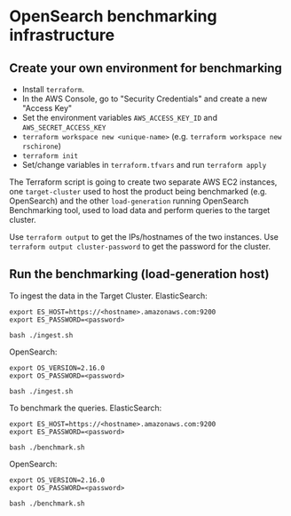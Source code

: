 # OpenSearch benchmarking infrastructure

## Create your own environment for benchmarking
- Install `terraform`.
- In the AWS Console, go to "Security Credentials" and create a new "Access Key"
- Set the environment variables `AWS_ACCESS_KEY_ID` and `AWS_SECRET_ACCESS_KEY`
- `terraform workspace new <unique-name>` (e.g. `terraform workspace new rschirone`)
- `terraform init`
- Set/change variables in `terraform.tfvars` and run `terraform apply`

The Terraform script is going to create two separate AWS EC2 instances, one
`target-cluster` used to host the product being benchmarked (e.g. OpenSearch)
and the other `load-generation` running OpenSearch Benchmarking tool, used to
load data and perform queries to the target cluster.

Use `terraform output` to get the IPs/hostnames of the two instances.
Use `terraform output cluster-password` to get the password for the cluster.

## Run the benchmarking (load-generation host)
To ingest the data in the Target Cluster.
ElasticSearch:
```shell
export ES_HOST=https://<hostname>.amazonaws.com:9200
export ES_PASSWORD=<password>

bash ./ingest.sh
```
OpenSearch:
```shell
export OS_VERSION=2.16.0
export OS_PASSWORD=<password>

bash ./ingest.sh
```

To benchmark the queries.
ElasticSearch:
```shell
export ES_HOST=https://<hostname>.amazonaws.com:9200
export ES_PASSWORD=<password>

bash ./benchmark.sh
```
OpenSearch:
```shell
export OS_VERSION=2.16.0
export OS_PASSWORD=<password>

bash ./benchmark.sh
```
